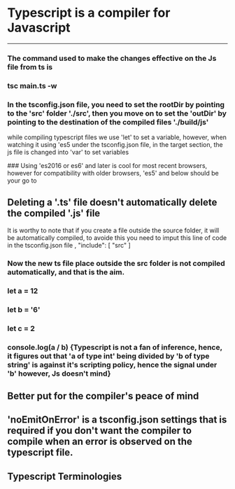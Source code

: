 # Typescript is a compiler for Javascript
---

### The command used to make the changes effective on the Js file from ts is
<h3><strong>tsc main.ts -w</strong></h3>

### In the tsconfig.json file, you need to set the rootDir by pointing to the 'src' folder './src', then you move on to set the 'outDir' by pointing to the destination of the compiled files './build/js'

<p> while compiling typescript files we use 'let' to set a variable, however, when watching it using 'es5 under the tsconfig.json file, in the target section, the js file is changed into 'var' to set variables</p>
### Using 'es2016 or es6' and later is cool for most recent browsers, however for compatibility with older browsers, 'es5' and below should be your go to</p>

<h2> Deleting a '.ts' file doesn't automatically delete the compiled '.js' file</h2>

<p>It is worthy to note that if you create a file outside the source folder, it will be automatically compiled, to avoide this you need to imput this line of code in the tsconfig.json file ,
  "include": [
    "src"
  ]</p>

### Now the new ts file place outside the src folder is not compiled automatically, and that is the aim.

### let a = 12
### let b = '6'
### let c = 2

### console.log(a / b) {Typescript is not a fan of inference, hence, it figures out that 'a of type int' being divided by 'b of type string' is against it's scripting policy, hence the signal under 'b' however, Js doesn't mind}

## Better put for the compiler's peace of mind
<!-- let a: number = 12
     let b: number = 6
     let c: number = 2 -->

## 'noEmitOnError' is a tsconfig.json settings that is required if you don't want the compiler to compile when an error is observed on the typescript file. 

## Typescript Terminologies